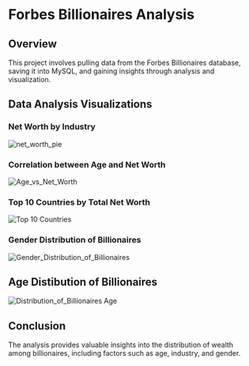 # Forbes Billionaires Analysis

## Overview
This project involves pulling data from the Forbes Billionaires database, saving it into MySQL, and gaining insights through analysis and visualization.

## Data Analysis Visualizations

### Net Worth by Industry
![net_worth_pie](https://github.com/user-attachments/assets/fb3bc7e5-9c8a-4ab9-a86a-464302d7fe21)

### Correlation between Age and Net Worth
![Age_vs_Net_Worth](https://github.com/user-attachments/assets/6398d9fc-ac76-49f2-a13f-0f89ffed4eb4)

### Top 10 Countries by Total Net Worth
![Top 10 Countries](https://github.com/user-attachments/assets/9e271fab-5401-4233-b418-27d4939c498a)

### Gender Distribution of Billionaires
![Gender_Distribution_of_Billionaires](https://github.com/user-attachments/assets/ac4c2a54-bfe5-4460-afdf-7f59feae1525)

## Age Distibution of Billionaires
![Distribution_of_Billionaires Age](https://github.com/user-attachments/assets/9f1e3b42-f81e-4f73-9606-6235febd8f5d)



## Conclusion
The analysis provides valuable insights into the distribution of wealth among billionaires, including factors such as age, industry, and gender.

